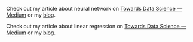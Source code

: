 Check out my article about neural network on [Towards Data Science — Medium](https://towardsdatascience.com/machine-learning-in-python-numpy-neural-network-in-9-steps-eafd0db25906) or my [blog](https://edenau.github.io/ml-numpy-1/).

Check out my article about linear regression on [Towards Data Science — Medium](https://towardsdatascience.com/machine-learning-in-python-numpy-part-2-linear-regression-in-3-steps-cad77bd92717) or my [blog](https://edenau.github.io/ml-numpy-2/).
